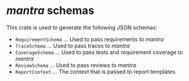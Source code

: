 # *mantra* schemas

This crate is used to generate the following JSON schemas:

- `RequirementSchema` ... Used to pass requirements to *mantra*
- `TraceSchema` ... Used to pass traces to *mantra*
- `CoverageSchema` ... Used to pass tests and requirement coverage to *mantra*
- `ReviewSchema` ... Used to pass reviews to *mantra*
- `ReportContext` ... The context that is passed to report templates

